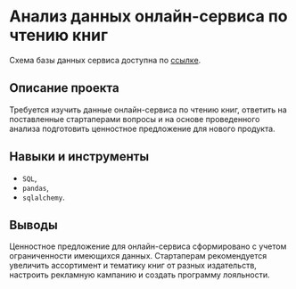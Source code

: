 # Анализ данных онлайн-сервиса по чтению книг

Схема базы данных сервиса доступна по [ссылке](https://drive.google.com/file/d/1kbkibJAnyWyeHheGAzjqcowvOiJt8gsb/view?usp=share_link).

## Описание проекта

Требуется изучить данные онлайн-сервиса по чтению книг, ответить на поставленные стартаперами вопросы и на основе проведенного анализа подготовить ценностное предложение для нового продукта.

## Навыки и инструменты

- `SQL`,
- `pandas`, 
- `sqlalchemy`.

## Выводы

Ценностное предложение для онлайн-сервиса сформировано с учетом ограниченности имеющихся данных. Стартаперам рекомендуется увеличить ассортимент и тематику книг от разных издательств, настроить рекламную кампанию и создать программу лояльности. 

